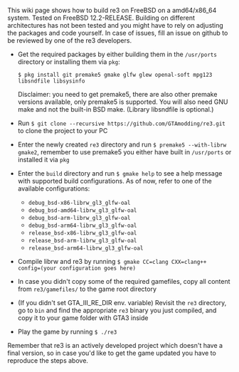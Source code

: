 This wiki page shows how to build re3 on FreeBSD on a amd64/x86_64 system. Tested on FreeBSD 12.2-RELEASE. Building on different architectures has not been tested and you might have to rely on adjusting the packages and code yourself. In case of issues, fill an issue on github to be reviewed by one of the re3 developers.

* Get the required packages by either building them in the `/usr/ports` directory or installing them via ``pkg``:

   `$ pkg install git premake5 gmake glfw glew openal-soft mpg123 libsndfile libsysinfo`

   Disclaimer: you need to get premake5, there are also other premake versions available, only premake5 is supported. You will also need GNU make and not the built-in BSD make. (Library libsndfile is optional.)

* Run `$ git clone --recursive https://github.com/GTAmodding/re3.git` to clone the project to your PC

* Enter the newly created `re3` directory and run `$ premake5 --with-librw gmake2`, remember to use premake5 you either have built in `/usr/ports` or installed it via `pkg`

* Enter the ``build`` directory and run ``$ gmake help`` to see a help message with supported build configurations. As of now, refer to one of the available configurations:
  - ``debug_bsd-x86-librw_gl3_glfw-oal``
  - ``debug_bsd-amd64-librw_gl3_glfw-oal``
  - ``debug_bsd-arm-librw_gl3_glfw-oal``
  - ``debug_bsd-arm64-librw_gl3_glfw-oal``
  - ``release_bsd-x86-librw_gl3_glfw-oal``
  - ``release_bsd-arm-librw_gl3_glfw-oal``
  - ``release_bsd-arm64-librw_gl3_glfw-oal``

* Compile librw and re3 by running ``$ gmake CC=clang CXX=clang++ config=(your configuration goes here)``

* In case you didn't copy some of the required gamefiles, copy all content from ``re3/gamefiles/`` to the game root directory

* (If you didn't set GTA_III_RE_DIR env. variable) Revisit the `re3` directory, go to `bin` and find the appropriate `re3` binary you just compiled, and copy it to your game folder with GTA3 inside

* Play the game by running ``$ ./re3``

Remember that re3 is an actively developed project which doesn't have a final version, so in case you'd like to get the game updated you have to reproduce the steps above.